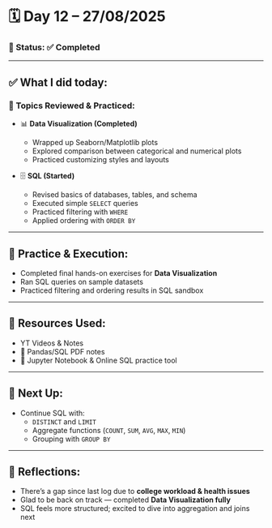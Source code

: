 # 🗓️ Day 12 – 27/08/2025

### 📍 Status: ✅ Completed

---

## ✅ What I did today:

### 📌 Topics Reviewed & Practiced:
- 📊 **Data Visualization (Completed)**
  - Wrapped up Seaborn/Matplotlib plots
  - Explored comparison between categorical and numerical plots
  - Practiced customizing styles and layouts

- 🗄️ **SQL (Started)**
  - Revised basics of databases, tables, and schema
  - Executed simple `SELECT` queries
  - Practiced filtering with `WHERE`
  - Applied ordering with `ORDER BY`

---

## 🧩 Practice & Execution:
- Completed final hands-on exercises for **Data Visualization**
- Ran SQL queries on sample datasets
- Practiced filtering and ordering results in SQL sandbox

---

## 📘 Resources Used:
- YT Videos & Notes  
- 📄 Pandas/SQL PDF notes  
- 🧪 Jupyter Notebook & Online SQL practice tool  

---

## 🔄 Next Up:
- Continue SQL with:
  - `DISTINCT` and `LIMIT`
  - Aggregate functions (`COUNT`, `SUM`, `AVG`, `MAX`, `MIN`)
  - Grouping with `GROUP BY`

---

## 📝 Reflections:
- There’s a gap since last log due to **college workload & health issues**  
- Glad to be back on track — completed **Data Visualization fully**  
- SQL feels more structured; excited to dive into aggregation and joins next
